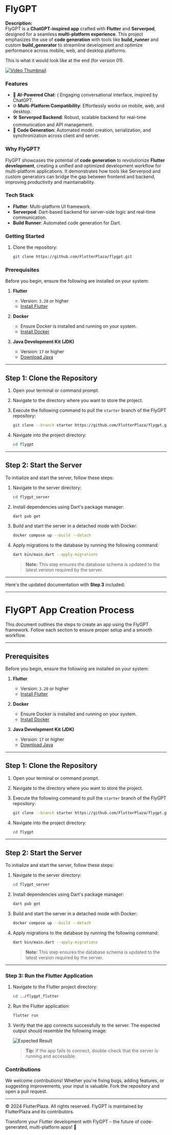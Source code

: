 # FlyGPT  

**Description:**  
FlyGPT is a **ChatGPT-inspired app** crafted with **Flutter** and **Serverpod**, designed for a seamless **multi-platform experience**. This project emphasizes the use of **code generation** with tools like **build_runner** and custom **build_generator** to streamline development and optimize performance across mobile, web, and desktop platforms.  

This is what it would look like at the end (for version 01).

[![Video Thumbnail](https://github.com/user-attachments/assets/3f1c8517-7a2e-45a2-8a56-83aa815bb990)](https://drive.google.com/file/d/15NOhZYwFODabwChTVdPrnzpjR-XcAsmt/view?usp=sharing)


### Features  
- 🧠 **AI-Powered Chat**: ( Engaging conversational interface, inspired by ChatGPT.  
- 🌐 **Multi-Platform Compatibility**: Effortlessly works on mobile, web, and desktop.  
- 🛠️ **Serverpod Backend**: Robust, scalable backend for real-time communication and API management.  
- 🔄 **Code Generation**: Automated model creation, serialization, and synchronization across client and server.  

### Why FlyGPT?  
FlyGPT showcases the potential of **code generation** to revolutionize **Flutter development**, creating a unified and optimized development workflow for multi-platform applications. It demonstrates how tools like Serverpod and custom generators can bridge the gap between frontend and backend, improving productivity and maintainability.  

### Tech Stack  
- **Flutter**: Multi-platform UI framework.  
- **Serverpod**: Dart-based backend for server-side logic and real-time communication.  
- **Build Runner**: Automated code generation for Dart.  

### Getting Started  
1. Clone the repository:  
   ```bash
   git clone https://github.com/FlutterPlaza/flygpt.git


### Prerequisites

Before you begin, ensure the following are installed on your system:

1. **Flutter**  
   - Version: `3.20` or higher  
   - [Install Flutter](https://flutter.dev/docs/get-started/install)

2. **Docker**  
   - Ensure Docker is installed and running on your system.  
   - [Install Docker](https://docs.docker.com/get-docker/)

3. **Java Development Kit (JDK)**  
   - Version: `17` or higher  
   - [Download Java](https://www.oracle.com/java/technologies/javase-downloads.html)

---

## Step 1: Clone the Repository

1. Open your terminal or command prompt.  
2. Navigate to the directory where you want to store the project.  
3. Execute the following command to pull the `starter` branch of the FlyGPT repository:

   ```bash
   git clone --branch starter https://github.com/FlutterPlaza/flygpt.git
   ```

4. Navigate into the project directory:

   ```bash
   cd flygpt
   ```

---

## Step 2: Start the Server

To initialize and start the server, follow these steps:

1. Navigate to the server directory:

   ```bash
   cd flygpt_server
   ```

2. Install dependencies using Dart's package manager:

   ```bash
   dart pub get
   ```

3. Build and start the server in a detached mode with Docker:

   ```bash
   docker compose up --build --detach
   ```

4. Apply migrations to the database by running the following command:

   ```bash
   dart bin/main.dart --apply-migrations
   ```

   > **Note:** This step ensures the database schema is updated to the latest version required by the server.

---

Here's the updated documentation with **Step 3** included:

---

# FlyGPT App Creation Process

This document outlines the steps to create an app using the FlyGPT framework. Follow each section to ensure proper setup and a smooth workflow.

---

## Prerequisites

Before you begin, ensure the following are installed on your system:

1. **Flutter**  
   - Version: `3.20` or higher  
   - [Install Flutter](https://flutter.dev/docs/get-started/install)

2. **Docker**  
   - Ensure Docker is installed and running on your system.  
   - [Install Docker](https://docs.docker.com/get-docker/)

3. **Java Development Kit (JDK)**  
   - Version: `17` or higher  
   - [Download Java](https://www.oracle.com/java/technologies/javase-downloads.html)

---

## Step 1: Clone the Repository

1. Open your terminal or command prompt.  
2. Navigate to the directory where you want to store the project.  
3. Execute the following command to pull the `starter` branch of the FlyGPT repository:

   ```bash
   git clone --branch starter https://github.com/FlutterPlaza/flygpt.git
   ```

4. Navigate into the project directory:

   ```bash
   cd flygpt
   ```

---

## Step 2: Start the Server

To initialize and start the server, follow these steps:

1. Navigate to the server directory:

   ```bash
   cd flygpt_server
   ```

2. Install dependencies using Dart's package manager:

   ```bash
   dart pub get
   ```

3. Build and start the server in a detached mode with Docker:

   ```bash
   docker compose up --build --detach
   ```

4. Apply migrations to the database by running the following command:

   ```bash
   dart bin/main.dart --apply-migrations
   ```

   > **Note:** This step ensures the database schema is updated to the latest version required by the server.

---

### Step 3: Run the Flutter Application

1. Navigate to the Flutter project directory:

   ```bash
   cd ../flygpt_flutter
   ```

2. Run the Flutter application:

   ```bash
   flutter run
   ```

3. Verify that the app connects successfully to the server. The expected output should resemble the following image:

   ![Expected Result](https://miro.medium.com/v2/resize:fit:720/format:webp/1*dO9lj-3l383DBo06dknsIg.png)

   > **Tip:** If the app fails to connect, double-check that the server is running and accessible.


### Contributions  
We welcome contributions! Whether you're fixing bugs, adding features, or suggesting improvements, your input is valuable. Fork the repository and open a pull request.  

---

© 2024 FlutterPlaza. All rights reserved.
FlyGPT is maintained by FlutterPlaza and its contributors.

Transform your Flutter development with FlyGPT – the future of code-generated, multi-platform apps! 🚀

